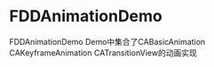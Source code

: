 # FDDAnimationDemo
FDDAnimationDemo
Demo中集合了CABasicAnimation   CAKeyframeAnimation   CATransitionView的动画实现
